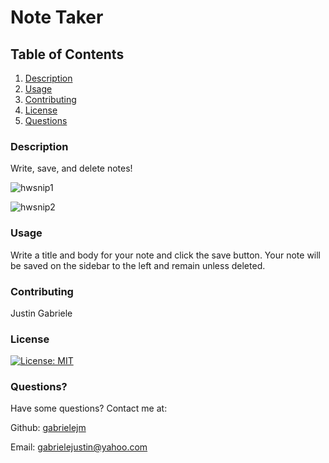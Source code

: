 # Note Taker

## Table of Contents

1. [Description](#description)
2. [Usage](#usage)
3. [Contributing](#contributing)
4. [License](#license)
5. [Questions](#questions)


### Description<a name="description"></a>

Write, save, and delete notes!

![hwsnip1](https://user-images.githubusercontent.com/63600183/103253778-8c994b80-4950-11eb-9c0e-36e8eb289463.PNG)

![hwsnip2](https://user-images.githubusercontent.com/63600183/103253789-98850d80-4950-11eb-8f98-f15159bb9049.PNG)



### Usage<a name="usage"></a>

Write a title and body for your note and click the save button. Your note will be saved on the sidebar to the left and remain unless deleted.

### Contributing<a name="contributing"></a>

Justin Gabriele

### License<a name="license"></a>

[![License: MIT](https://img.shields.io/badge/License-MIT-yellow.svg)](https://opensource.org/licenses/MIT)

### Questions?<a name="questions"></a>

Have some questions? Contact me at:

Github: [gabrielejm](https://github.com/gabrielejm)

Email: gabrielejustin@yahoo.com

